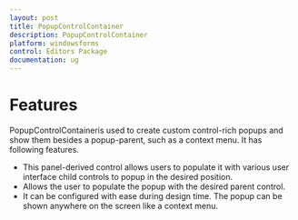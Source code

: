 ```yaml
---
layout: post
title: PopupControlContainer
description: PopupControlContainer
platform: windowsforms
control: Editors Package
documentation: ug
---
```

# Features

PopupControlContaineris used to create custom control-rich popups and show them besides a popup-parent, such as a context menu. It has following features.

* This panel-derived control allows users to populate it with various user interface child controls to popup in the desired position.
* Allows the user to populate the popup with the desired parent control.
* It can be configured with ease during design time. The popup can be shown anywhere on the screen like a context menu.
